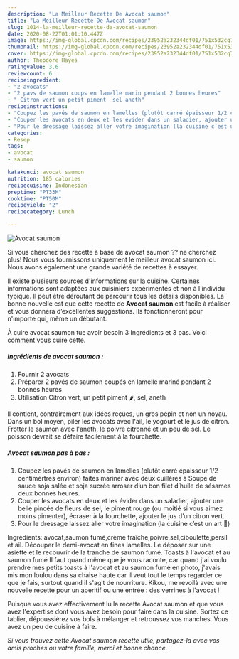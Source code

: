 ```yaml
---
description: "La Meilleur Recette De Avocat saumon"
title: "La Meilleur Recette De Avocat saumon"
slug: 1014-la-meilleur-recette-de-avocat-saumon
date: 2020-08-22T01:01:10.447Z
image: https://img-global.cpcdn.com/recipes/23952a232344df01/751x532cq70/avocat-saumon-photo-principale-de-la-recette.jpg
thumbnail: https://img-global.cpcdn.com/recipes/23952a232344df01/751x532cq70/avocat-saumon-photo-principale-de-la-recette.jpg
cover: https://img-global.cpcdn.com/recipes/23952a232344df01/751x532cq70/avocat-saumon-photo-principale-de-la-recette.jpg
author: Theodore Hayes
ratingvalue: 3.6
reviewcount: 6
recipeingredient:
- "2 avocats"
- "2 pavs de saumon coups en lamelle marin pendant 2 bonnes heures"
- " Citron vert un petit piment  sel aneth"
recipeinstructions:
- "Coupez les pavés de saumon en lamelles (plutôt carré épaisseur 1/2 centimèrtres environ) faites mariner avec deux cuillères à Soupe de sauce soja salée et soja sucrée arroser d’un bon filet d’huile de sésames deux bonnes heures."
- "Couper les avocats en deux et les évider dans un saladier, ajouter une belle pincée de fleurs de sel, le piment rouge (ou moitié si vous aimez moins pimenter), écraser à la fourchette, ajouter le jus d’un citron vert."
- "Pour le dressage laissez aller votre imagination (la cuisine c’est un art 🤗)"
categories:
- Resep
tags:
- avocat
- saumon

katakunci: avocat saumon 
nutrition: 185 calories
recipecuisine: Indonesian
preptime: "PT33M"
cooktime: "PT50M"
recipeyield: "2"
recipecategory: Lunch

---
```



![Avocat saumon](https://img-global.cpcdn.com/recipes/23952a232344df01/751x532cq70/avocat-saumon-photo-principale-de-la-recette.jpg)

Si vous cherchez des recette à base de avocat saumon ?? ne cherchez plus! Nous vous fournissons uniquement le meilleur avocat saumon ici. Nous avons également une grande variété de recettes à essayer.

Il existe plusieurs sources d'informations sur la cuisine. Certaines informations sont adaptées aux cuisiniers expérimentés et non à l'individu typique. Il peut être déroutant de parcourir tous les détails disponibles. La bonne nouvelle est que cette recette de <strong> Avocat saumon </strong> est facile à réaliser et vous donnera d’excellentes suggestions. Ils fonctionneront pour n'importe qui, même un débutant.

<!--inarticleads1-->

À cuire avocat saumon tue avoir besoin 3 Ingrédients et 3 pas. Voici comment vous cuire cette.

##### Ingrédients de avocat saumon :

1. Fournir 2 avocats
1. Préparer 2 pavés de saumon coupés en lamelle mariné pendant 2 bonnes heures
1. Utilisation  Citron vert, un petit piment 🌶, sel, aneth


Il contient, contrairement aux idées reçues, un gros pépin et non un noyau. Dans un bol moyen, piler les avocats avec l&#39;ail, le yogourt et le jus de citron. Frotter le saumon avec l&#39;aneth, le poivre citronné et un peu de sel. Le poisson devrait se défaire facilement à la fourchette. 

<!--inarticleads2-->

##### Avocat saumon pas à pas :

1. Coupez les pavés de saumon en lamelles (plutôt carré épaisseur 1/2 centimèrtres environ) faites mariner avec deux cuillères à Soupe de sauce soja salée et soja sucrée arroser d’un bon filet d’huile de sésames deux bonnes heures.
1. Couper les avocats en deux et les évider dans un saladier, ajouter une belle pincée de fleurs de sel, le piment rouge (ou moitié si vous aimez moins pimenter), écraser à la fourchette, ajouter le jus d’un citron vert.
1. Pour le dressage laissez aller votre imagination (la cuisine c’est un art 🤗)


Ingrédients: avocat,saumon fumé,crème fraîche,poivre,sel,ciboulette,persil et ail. Découper le demi-avocat en fines lamelles. Le déposer sur une asiette et le recouvrir de la tranche de saumon fumé. Toasts à l&#39;avocat et au saumon fumé Il faut quand même que je vous raconte, car quand j&#39;ai voulu prendre mes petits toasts à l&#39;avocat et au saumon fumé en photo, j&#39;avais mis mon loulou dans sa chaise haute car il veut tout le temps regarder ce que je fais, surtout quand il s&#39;agit de nourriture. Kikou, me revoilà avec une nouvelle recette pour un aperitif ou une entrée : des verrines à l&#39;avocat ! 

<!--inarticleads1-->

<p>
Puisque vous avez effectivement lu la recette Avocat saumon et que vous avez l'expertise dont vous avez besoin pour faire dans la cuisine. Sortez ce tablier, dépoussiérez vos bols à mélanger et retroussez vos manches. Vous avez un peu de cuisine à faire.
</p>

<p>
<i>Si vous trouvez cette Avocat saumon recette utile, partagez-la avec vos amis proches ou votre famille, merci et bonne chance.</i>
</p>
